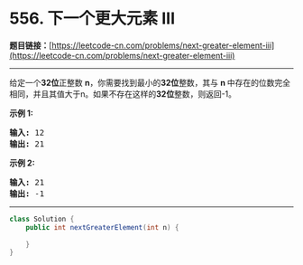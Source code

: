 # 556. 下一个更大元素 III

**题目链接：**[https://leetcode-cn.com/problems/next-greater-element-iii](https://leetcode-cn.com/problems/next-greater-element-iii)

---

<div class="content__1Y2H">
 <div class="notranslate">
  <p>给定一个<strong>32位</strong>正整数&nbsp;<strong>n</strong>，你需要找到最小的<strong>32位</strong>整数，其与&nbsp;<strong>n&nbsp;</strong>中存在的位数完全相同，并且其值大于n。如果不存在这样的<strong>32位</strong>整数，则返回-1。</p> 
  <p><strong>示例 1:</strong></p> 
  <pre class="language-text"><strong>输入:</strong> 12
<strong>输出:</strong> 21
</pre> 
  <p><strong>示例 2:</strong></p> 
  <pre class="language-text"><strong>输入:</strong> 21
<strong>输出:</strong> -1
</pre> 
 </div>
</div>

---

```java
class Solution {
    public int nextGreaterElement(int n) {
        
    }
}
```